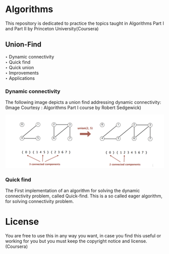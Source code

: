 # Algorithms
This repository is dedicated to practice the topics taught in Algorithms Part I and Part II by Princeton University(Coursera)

## Union-Find
‣ Dynamic connectivity <br />
‣ Quick find <br />
‣ Quick union <br />
‣ Improvements <br />
‣ Applications <br />

### Dynamic connectivity
The following image depicts a union find addressing dynamic connectivity: <br />(Image Courtesy : Algorithms Part I course by Robert Sedgewick)

![alt text](https://github.com/kshitijzutshi/Algorithms/blob/master/Unionfind.png)

### Quick find
The First implementation of an algorithm for solving the dynamic connectivity problem, called Quick-find. This is a so called eager algorithm, for solving connectivity problem.

# License

You are free to use this in any way you want, in case you find this useful or working for you but you must keep the copyright notice and license. (Coursera)
